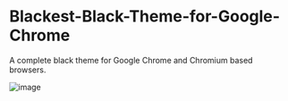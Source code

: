 # Blackest-Black-Theme-for-Google-Chrome
A complete black theme for Google Chrome and Chromium based browsers.

![image](https://user-images.githubusercontent.com/101423993/165903243-553cf257-d649-4b97-b927-5251e8450830.png)
